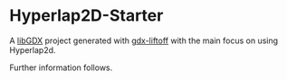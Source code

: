 # Hyperlap2D-Starter

A [libGDX](https://libgdx.com/) project generated with [gdx-liftoff](https://github.com/tommyettinger/gdx-liftoff) 
with the main focus on using Hyperlap2d.

Further information follows.

